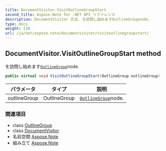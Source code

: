 ```yaml
---
title: DocumentVisitor.VisitOutlineGroupStart
second_title: Aspose.Note for .NET API リファレンス
description: DocumentVisitor 方法. を訪問し始めますOutlineGroupnode.
type: docs
weight: 110
url: /ja/net/aspose.note/documentvisitor/visitoutlinegroupstart/
---
```

## DocumentVisitor.VisitOutlineGroupStart method

を訪問し始めます[`OutlineGroup`](../../outlinegroup/)node.

```csharp
public virtual void VisitOutlineGroupStart(OutlineGroup outlineGroup)
```

| パラメータ | タイプ | 説明 |
| --- | --- | --- |
| outlineGroup | OutlineGroup | [`OutlineGroup`](../../outlinegroup/)node. |

### 関連項目

* class [OutlineGroup](../../outlinegroup/)
* class [DocumentVisitor](../)
* 名前空間 [Aspose.Note](../../documentvisitor/)
* 組み立て [Aspose.Note](../../../)


